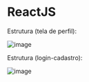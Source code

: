# ReactJS


Estrutura (tela de perfil):

![image](https://github.com/user-attachments/assets/b0644a74-97b4-408f-a1af-0c03b1b3d1ea)

Estrutura (login-cadastro):

![image](https://github.com/user-attachments/assets/2fd7745b-3284-4fe4-bae9-1d8ec91c5eff)







